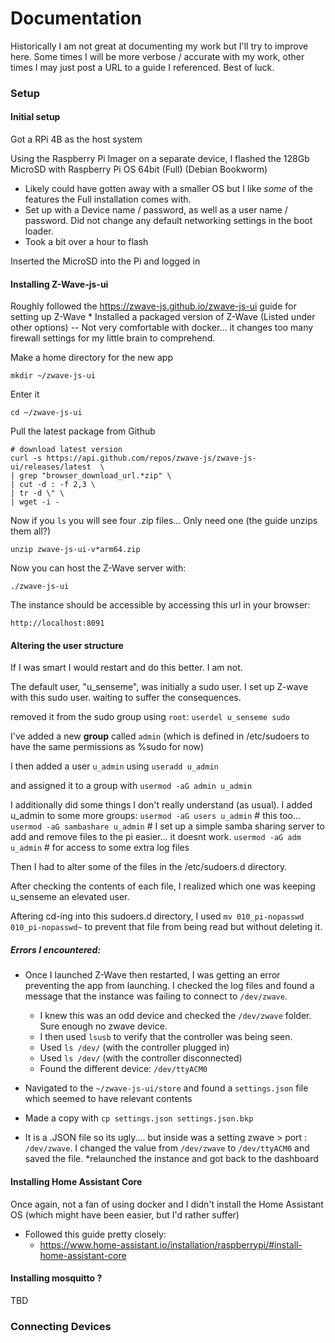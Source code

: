 # Documentation

Historically I am not great at documenting my work but I'll try to improve here. 
Some times I will be more verbose / accurate with my work, other times I may just post a URL to a guide I referenced. Best of luck. 

### Setup

#### Initial setup

Got a RPi 4B as the host system

Using the Raspberry Pi Imager on a separate device, I flashed the 128Gb MicroSD with Raspberry Pi OS 64bit (Full) (Debian Bookworm)

* Likely could have gotten away with a smaller OS but I like *some* of the features the Full installation comes with. 
* Set up with a Device name / password, as well as a user name / password. Did not change any default networking settings in the boot loader.
* Took a bit over a hour to flash

Inserted the MicroSD into the Pi and logged in

#### Installing Z-Wave-js-ui

Roughly followed the https://zwave-js.github.io/zwave-js-ui guide for setting up Z-Wave
    * Installed a packaged version of Z-Wave (Listed under other options) -- Not very comfortable with docker... it changes too many firewall settings for my little brain to comprehend.


Make a home directory for the new app
```
mkdir ~/zwave-js-ui
```
Enter it
```
cd ~/zwave-js-ui
```
Pull the latest package from Github
```
# download latest version
curl -s https://api.github.com/repos/zwave-js/zwave-js-ui/releases/latest  \
| grep "browser_download_url.*zip" \
| cut -d : -f 2,3 \
| tr -d \" \
| wget -i -
```
Now if you `ls` you will see four .zip files... Only need one (the guide unzips them all?)
```
unzip zwave-js-ui-v*arm64.zip
```

Now you can host the Z-Wave server with:
```
./zwave-js-ui
```

The instance should be accessible by accessing this url in your browser:
```
http://localhost:8091
```

#### Altering the user structure

If I was smart I would restart and do this better. I am not.

The default user, "u_senseme", was initially a sudo user. I set up Z-wave with this sudo user. waiting to suffer the consequences.

removed it from the sudo group using `root`: `userdel u_senseme sudo`

I've added a new **group** called `admin` (which is defined in /etc/sudoers to have the same permissions as %sudo for now)

I then added a user `u_admin` using `useradd u_admin`

and assigned it to a group with `usermod -aG admin u_admin`

I additionally did some things I don't really understand (as usual). I added u_admin to some more groups:
`usermod -aG users u_admin` # this too...
`usermod -aG sambashare u_admin` # I set up a simple samba sharing server to add and remove files to the pi easier... it doesnt work. 
`usermod -aG adm u_admin` # for access to some extra log files

Then I had to alter some of the files in the /etc/sudoers.d directory.

After checking the contents of each file, I realized which one was keeping u_senseme an elevated user.

Aftering cd-ing into this sudoers.d directory, I used `mv 010_pi-nopasswd 010_pi-nopasswd~` to prevent that file from being read but without deleting it. 

##### Errors I encountered:

* Once I launched Z-Wave then restarted, I was getting an error preventing the app from launching. I checked the log files and found a message that the instance was failing to connect to `/dev/zwave`.  

    * I knew this was an odd device and checked the `/dev/zwave` folder. Sure enough no zwave device. 
    * I then used `lsusb` to verify that the controller was being seen. 
    * Used `ls /dev/` (with the controller plugged in)
    * Used `ls /dev/` (with the controller disconnected)
    * Found the different device: `/dev/ttyACM0`
* Navigated to the `~/zwave-js-ui/store` and found a `settings.json` file which seemed to have relevant contents
* Made a copy with `cp settings.json settings.json.bkp`
* It is a .JSON file so its ugly.... but inside was a setting zwave > port : `/dev/zwave`. I changed the value from `/dev/zwave` to `/dev/ttyACM0` and saved the file.
*relaunched the instance and got back to the dashboard

#### Installing Home Assistant Core

Once again, not a fan of using docker and I didn't install the Home Assistant OS (which might have been easier, but I'd rather suffer)

* Followed this guide pretty closely:
    * https://www.home-assistant.io/installation/raspberrypi/#install-home-assistant-core

#### Installing mosquitto ? 

TBD


### Connecting Devices